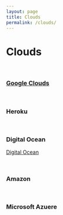```yaml
---
layout: page
title: Clouds
permalink: /clouds/
---
```



# Clouds

<br/>

### [Google Clouds](/clouds/google/)

<br/>

### Heroku

<br/>

### Digital Ocean

<a href="/clouds/digital-ocean/">Digital Ocean</a>

<br/>

### Amazon

<br/>

### Microsoft Azuere